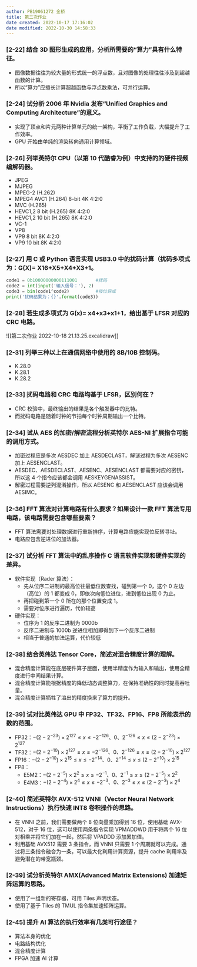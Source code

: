 ```yaml
---
author: PB19061272 金桥
title: 第二次作业
date created: 2022-10-17 17:16:02
date modified: 2022-10-30 14:58:33
---
```


### [2-22] 结合 3D 图形生成的应用，分析所需要的“算力”具有什么特征。

- 图像数据往往为较大量的形式统一的浮点数，且对图像的处理往往涉及到超越函数的计算。
- 所以“算力”应擅长计算超越函数与浮点数乘法，可并行运算。

### [2-24] 试分析 2006 年 Nvidia 发布“Unified Graphics and Computing Architecture”的意义。

- 实现了顶点和片元两种计算单元的统一架构，平衡了工作负载，大幅提升了工作效率。
- GPU 开始由单纯的渲染转向通用计算领域。

### [2-26] 列举英特尔 CPU（以第 10 代酷睿为例）中支持的的硬件视频编解码器。

- JPEG
- MJPEG
- MPEG-2 (H.262)
- MPEG4 AVC1 (H.264) 8-bit 4K 4:2:0
- MVC (H.265)
- HEVC1,2 8 bit (H.265) 8K 4:2:0
- HEVC1,2 10 bit (H.265) 8K 4:2:0
- VC-1
- VP8
- VP9 8 bit 8K 4:2:0
- VP9 10 bit 8K 4:2:0

### [2-27] 用 C 或 Python 语言实现 USB3.0 中的扰码计算（扰码多项式为：G(X)= X16+X5+X4+X3+1。

```python
code1 = 0b10000000000111001       #扰码
code2 = int(input('输入信号：'), 2)
code3 = bin(code1^code2)          #按位异或
print('扰码结果为：{}'.format(code3))
```

### [2-28] 若生成多项式为 G(x)= x4+x3+x1+1，给出基于 LFSR 对应的 CRC 电路。

![[第二次作业 2022-10-18 21.13.25.excalidraw]]

### [2-31] 列举三种以上在通信网络中使用的 8B/10B 控制码。

- K.28.0
- K.28.1
- K.28.2

### [2-33] 扰码电路和 CRC 电路均基于 LFSR，区别何在？

- CRC 校验中，最终输出的结果是各个触发器中的比特。
- 而扰码电路是随着时钟的节拍每个时钟周期输出一个比特。

### [2-34] 试从 AES 的加密/解密流程分析英特尔 AES-NI 扩展指令可能的调用方式。

- 加密过程应是多次 AESDEC 加上 AESDECLAST，解谜过程为多次 AESENC 加上 AESENCLAST。
- AESDEC、AESDECLAST、AESENC、AESENCLAST 都需要对应的密钥，所以这 4 个指令应该都会调用 AESKEYGENASSIST。
- 解密过程需要逆列混淆操作，所以 AESENC 和 AESENCLAST 应该会调用 AESIMC。

### [2-36] FFT 算法对计算电路有什么要求？如果设计一款 FFT 算法专用电路，该电路需要包含哪些要素？

- FFT 算法需要对处理数据进行重新排序，计算电路应能实现位反转寻址。
- 电路应包含逆进位的加法器。

### [2-37] 试分析 FFT 算法中的乱序操作 C 语言软件实现和硬件实现的差异。

- 软件实现（Rader 算法）：
	- 先从位序二进制的最高位往最低位数查找，碰到第一个 0，这个 0 左边（高位）的 1 都变成 0，即依次向低位进位，进到低位出现 0 为止。
	- 再把碰到第一个 0 所在的那个位置变成 1。
	- 需要对位序进行遍历，代价较高
- 硬件实现：
	- 位序为 1 的反序二进制为 0000b
	- 反序二进制与 1000b 逆进位相加即得到下一个反序二进制
	- 相当于普通的加法运算，代价较低

### [2-38] 结合英伟达 Tensor Core，简述对混合精度计算的理解。

- 混合精度计算能在底层硬件算子层面，使用半精度作为输入和输出，使用全精度进行中间结果计算。
- 混合精度计算能根据精度的降低动态调整算力，在保持准确性的同时提高吞吐量。
- 混合精度计算牺牲了溢出的精度换来了算力的提升。

### [2-39] 试对比英伟达 GPU 中 FP32、TF32、FP16、FP8 所能表示的数的范围。

- FP32：$-(2-2^{-23})\times 2^{127} \leq x \leq -2^{-126}、0、2^{-126} \leq x \leq (2-2^{-23})\times 2^{127}$
- TF32：$-(2-2^{-10})\times 2^{127} \leq x \leq -2^{-126}、0、2^{-126} \leq x \leq (2-2^{-10})\times 2^{127}$
- FP16：$-(2-2^{-10})\times 2^{15} \leq x \leq -2^{-14}、0、2^{-14} \leq x \leq (2-2^{-10})\times 2^{15}$
- FP8：
	- E5M2：$-(2-2^{-5})\times 2^{2} \leq x \leq -2^{-1}、0、2^{-1} \leq x \leq (2-2^{-5})\times 2^{2}$
	- E4M3：$-(2-2^{-4})\times 2^{4} \leq x \leq -2^{-3}、0、2^{-3} \leq x \leq (2-2^{-3})\times 2^{4}$

### [2-40] 简述英特尔 AVX-512 VNNI（Vector Neural Network Instructions）执行快速 INT8 卷积操作的思路。

- 在 VNNI 之前，我们需要做两个 8 位向量乘加得到 16 位，使用基础 AVX-512，对于 16 位，这可以使用两条指令实现 VPMADDWD 用于将两个 16 位对相乘并将它们加在一起，然后将 VPADDD 添加累加值。
- 利用基础 AVX512 需要 3 条指令，而 VNNI 只需要 1 个周期就可以完成。通过将三条指令融合为一条，可以最大化利用计算资源，提升 cache 利用率及避免潜在的带宽瓶颈。

### [2-39] 试分析英特尔 AMX(Advanced Matrix Extensions) 加速矩阵运算的思路。

- 使用了一组新的寄存器，可用 Tiles 声明状态。
- 使用了基于 Tiles 的 TMUL 指令集加速矩阵运算。

### [2-45] 提升 AI 算法的执行效率有几类可行途径？

- 算法本身的优化
- 电路结构优化
- 混合精度计算
- FPGA 加速 AI 计算
